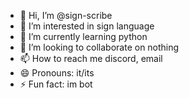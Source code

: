 - 👋 Hi, I’m @sign-scribe
- 👀 I’m interested in sign language
- 🌱 I’m currently learning python
- 💞️ I’m looking to collaborate on nothing
- 📫 How to reach me discord, email
- 😄 Pronouns: it/its
- ⚡ Fun fact: im bot

<!---
sign-scribe/sign-scribe is a ✨ special ✨ repository because its `README.md` (this file) appears on your GitHub profile.
You can click the Preview link to take a look at your changes.
--->
